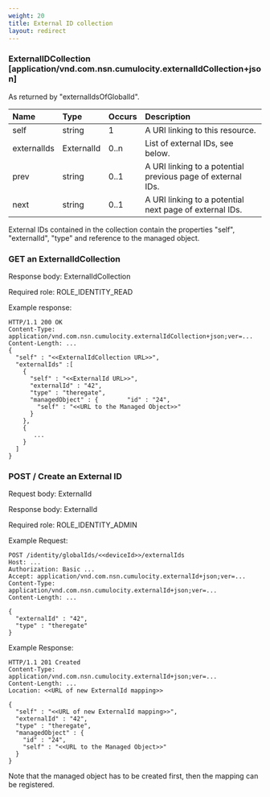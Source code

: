 ```yaml
---
weight: 20
title: External ID collection
layout: redirect
---
```


### ExternalIDCollection [application/vnd.com.nsn.cumulocity.externalIdCollection+json]

As returned by "externalIdsOfGlobalId".

|Name|Type|Occurs|Description|
|:---|:---|:-----|:----------|
|self|string|1|A URI linking to this resource.|
|externalIds|ExternalId|0..n|List of external IDs, see below.|
|prev|string|0..1|A URI linking to a potential previous page of external IDs.|
|next|string|0..1|A URI linking to a potential next page of external IDs.|

External IDs contained in the collection contain the properties "self", "externalId", "type" and reference to the managed object.

### GET an ExternalIdCollection

Response body: ExternalIdCollection

Required role: ROLE\_IDENTITY\_READ

Example response:

    HTTP/1.1 200 OK
    Content-Type: application/vnd.com.nsn.cumulocity.externalIdCollection+json;ver=...
    Content-Length: ...
    {
      "self" : "<<ExternalIdCollection URL>>",
      "externalIds" :[
        {
          "self" : "<<ExternalId URL>>",
          "externalId" : "42",
          "type" : "theregate",
          "managedObject" : {        "id" : "24",
            "self" : "<<URL to the Managed Object>>"
          }
        },
        {
           ...
        }
      ]
    }

### POST / Create an External ID

Request body: ExternalId

Response body: ExternalId

Required role: ROLE\_IDENTITY\_ADMIN

Example Request:

    POST /identity/globalIds/<<deviceId>>/externalIds
    Host: ...
    Authorization: Basic ...
    Accept: application/vnd.com.nsn.cumulocity.externalId+json;ver=...
    Content-Type: application/vnd.com.nsn.cumulocity.externalId+json;ver=...
    Content-Length: ...

    {
      "externalId" : "42",
      "type" : "theregate"
    }

Example Response:

    HTTP/1.1 201 Created
    Content-Type: application/vnd.com.nsn.cumulocity.externalId+json;ver=...
    Content-Length: ...
    Location: <<URL of new ExternalId mapping>>

    {
      "self" : "<<URL of new ExternalId mapping>>",
      "externalId" : "42",
      "type" : "theregate",
      "managedObject" : {
        "id" : "24",
        "self" : "<<URL to the Managed Object>>"
      }
    }

Note that the managed object has to be created first, then the mapping can be registered.
